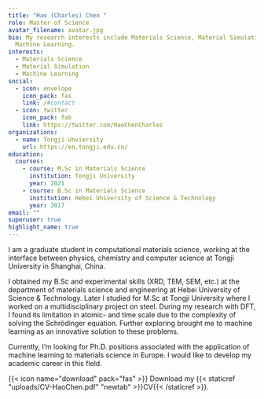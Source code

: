 ```yaml
---
title: "Hao (Charles) Chen "
role: Master of Science
avatar_filename: avatar.jpg
bio: My research interests include Materials Science, Material Simulation and
  Machine Learning.
interests:
  - Materials Science
  - Material Simulation
  - Machine Learning
social:
  - icon: envelope
    icon_pack: fas
    link: /#contact
  - icon: twitter
    icon_pack: fab
    link: https://twitter.com/HaoChenCharles
organizations:
  - name: Tongji Unviersity
    url: https://en.tongji.edu.cn/
education:
  courses:
    - course: M.Sc in Materials Science
      institution: Tongji University
      year: 2021
    - course: B.Sc in Materials Science
      institution: Hebei University of Science & Technology
      year: 2017
email: ""
superuser: true
highlight_name: true
---
```

I am a graduate student in computational materials science, working at the interface between physics, chemistry and computer science at Tongji University in Shanghai, China.

I obtained my B.Sc and experimental skills (XRD, TEM, SEM, etc.) at the department of materials science and engineering at Hebei University of Science & Technology. Later I studied for M.Sc at Tongji University where I worked on a multidisciplinary project on steel. During my research with DFT, I found its limitation in atomic- and time scale due to the complexity of solving the Schrödinger equation. Further exploring brought me to machine learning as an innovative solution to these problems.

Currently, I’m looking for Ph.D. positions associated with the application of machine learning to materials science in Europe. I would like to develop my academic career in this field.

{{< icon name="download" pack="fas" >}} Download my {{< staticref "uploads/CV-HaoChen.pdf" "newtab" >}}CV{{< /staticref >}}.
